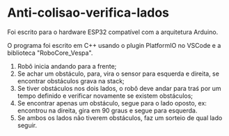 # Anti-colisao-verifica-lados

Foi escrito para o hardware ESP32 compatível com a arquitetura Arduino.

O programa foi escrito em C++ usando o plugin PlatformIO no VSCode e a biblioteca "RoboCore_Vespa".

1) Robô inicia andando para a frente;
2) Se achar um obstáculo, para, vira o sensor para esquerda e direita, se encontrar obstáculos grava na stack;
3) Se tiver obstáculos nos dois lados, o robô deve andar para traś por um tempo definido e verificar novamente se existem obstáculos;
4) Se encontrar apenas um obstáculo, segue para o lado oposto, ex: encontrou na direita, gira em 90 graus e segue para esquerda.
5) Se ambos os lados não tiverem obstáculos, faz um sorteio de qual lado seguir.
